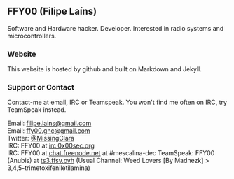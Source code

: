 ## FFY00 (Filipe Laíns)

Software and Hardware hacker. Developer. Interested in radio systems and microcontrollers.

### Website

This website is hosted by github and built on Markdown and Jekyll.

### Support or Contact

Contact-me at email, IRC or Teamspeak. You won't find me often on IRC, try TeamSpeak instead.

Email: [filipe.lains@gmail.com](mailto:filipe.lains@gmail.com)  
Email: [ffy00.gnc@gmail.com](mailto:ffy00.gnc@gmail.com)  
Twitter: [@MissingClara](https://twitter.com/MissingClara)  
IRC: FFY00 at [irc.0x00sec.org](irc:irc.0x00sec.org)  
IRC: FFY00 at [chat.freenode.net](irc:chat.freenode.net) at #mescalina-dec
TeamSpeak: FFY00 (Anubis) at [ts3.ffsv.ovh](ts3server://ts3.ffsv.ovh) (Usual Channel: Weed Lovers [By Madnezk] > 3,4,5-trimetoxifeniletilamina)

